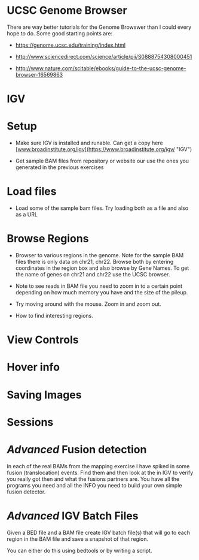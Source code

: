 # UCSC Genome Browser

There are way better tutorials for the Genome Browswer than I could every hope to do. Some good starting points are:

* https://genome.ucsc.edu/training/index.html

* http://www.sciencedirect.com/science/article/pii/S0888754308000451

* http://www.nature.com/scitable/ebooks/guide-to-the-ucsc-genome-browser-16569863

# IGV

# Setup

* Make sure IGV is installed and runable. Can get a copy here
[www.broadinstitute.org/igv](https://www.broadinstitute.org/igv/ "IGV")

* Get sample BAM files from repository or website our use the ones you generated in the previous exercises

# Load files

* Load some of the sample bam files. Try loading both as a file and also as a URL

# Browse Regions

* Browser to various regions in the genome. Note for the sample BAM files there is only data on chr21, chr22. Browse both by entering coordinates in the region box and also browse by Gene Names. To get the name of genes on chr21 and chr22 use the UCSC browser. 

* Note to see reads in BAM file you need to zoom in to a certain point depending on how much memory you have and the size of the pileup.

* Try moving around with the mouse. Zoom in and zoom out. 

* How to find interesting regions.

# View Controls
 
# Hover info

# Saving Images

# Sessions

# _Advanced_ Fusion detection

In each of the real BAMs from the mapping exercise I have spiked in some fusion (translocation) events. Find them and then look at the in IGV to verify you really got then and what the fusions partners are. You have all the programs you need and all the INFO you need to build your own simple fusion detector. 

# _Advanced_ IGV Batch Files

Given a BED file and a BAM file create IGV batch file(s) that will go to each region in the BAM file and save a snapshot of that region. 

You can either do this using bedtools or by writing a script. 

